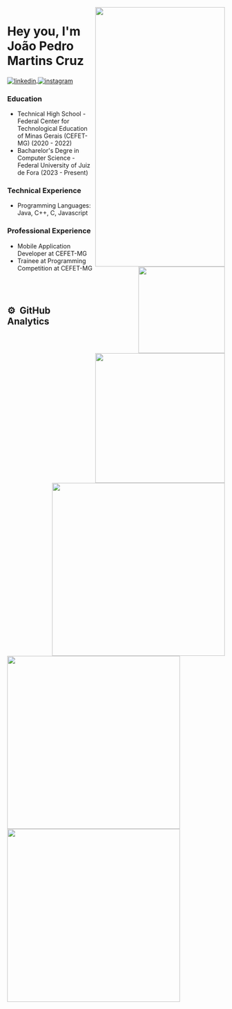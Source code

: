 
<img align="right"  height="600em" width="300em" src="https://raw.githubusercontent.com/gist/JoaoPedroSPT/c669e922d23846bd5b566ad6669d60cb/raw/331ce8f3a4ba4a7e082d71621190c07d2ad40730/pc.svg"/>
<p align="left"> </p>

<h1 align="left">Hey you, I'm João Pedro Martins Cruz</h1>

<a href="https://linkedin.com/in/martinsjoaopedro" target="_blank">
  <img align="center" src="https://img.shields.io/badge/-joaopedro-05122A?style=flat&logo=linkedin" alt="linkedin"/>
</a>
  
<a href="https://instagram.com/for.jpec" target="_blank">
 <img align="center" src="https://img.shields.io/badge/-for.jpec-05122A?style=flat&logo=instagram" alt="instagram"/>
</a>

<h3>Education</h3>

- Technical High School - Federal Center for Technological Education of Minas Gerais (CEFET-MG) (2020 - 2022)
- Bacharelor's Degre in Computer Science - Federal University of Juiz de Fora (2023 - Present)

<img align="right" width="200em" src="https://raw.githubusercontent.com/gist/JoaoPedroSPT/a666f6329d5b6ebd2693375eb1eb403f/raw/5e6ddbfcbb960eeb5019fc120ad6bec10fba6fd9/divider.svg"/>

<h3>Technical Experience </h3>

- Programming Languages: Java, C++, C, Javascript

<img align="right" width="300em" src="https://raw.githubusercontent.com/gist/JoaoPedroSPT/a666f6329d5b6ebd2693375eb1eb403f/raw/5e6ddbfcbb960eeb5019fc120ad6bec10fba6fd9/divider.svg"/>

<h3>Professional Experience</h3>

- Mobile Application Developer at CEFET-MG 
- Trainee at Programming Competition at CEFET-MG

<img align="right" width="400em" src="https://raw.githubusercontent.com/gist/JoaoPedroSPT/a666f6329d5b6ebd2693375eb1eb403f/raw/5e6ddbfcbb960eeb5019fc120ad6bec10fba6fd9/divider.svg"/>

<br/><br/>
## ⚙️ &nbsp;GitHub Analytics

<img width="400em" >
<img width="400em" src="https://github-readme-stats.vercel.app/api?username=JoaoPedroSPT&show_icons=true&theme=vision-friendly-dark"/>
<img width="400em" src="https://github-readme-stats.vercel.app/api/top-langs/?username=JoaoPedroSPT&theme=vision-friendly-dark"/>
</img >


